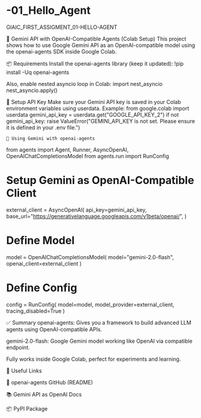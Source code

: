 # -01_Hello_Agent

GIAIC_FIRST_ASSIGMENT_01-HELLO-AGENT

🚀 Gemini API with OpenAI-Compatible Agents (Colab Setup)
This project shows how to use Google Gemini API as an OpenAI-compatible model using the openai-agents SDK inside Google Colab.

📦 Requirements
Install the openai-agents library (keep it updated):
!pip install -Uq openai-agents

Also, enable nested asyncio loop in Colab:
import nest_asyncio
nest_asyncio.apply()


🔑 Setup API Key
Make sure your Gemini API key is saved in your Colab environment variables using userdata. Example:
from google.colab import userdata
gemini_api_key = userdata.get("GOOGLE_API_KEY_2")
if not gemini_api_key:
    raise ValueError("GEMINI_API_KEY is not set. Please ensure it is defined in your .env file.")

    🤖 Using Gemini with openai-agents
from agents import Agent, Runner, AsyncOpenAI, OpenAIChatCompletionsModel
from agents.run import RunConfig

# Setup Gemini as OpenAI-Compatible Client
external_client = AsyncOpenAI(
    api_key=gemini_api_key,
    base_url="https://generativelanguage.googleapis.com/v1beta/openai/",
)

# Define Model
model = OpenAIChatCompletionsModel(
    model="gemini-2.0-flash",
    openai_client=external_client
)

# Define Config
config = RunConfig(
    model=model,
    model_provider=external_client,
    tracing_disabled=True
)


✅ Summary
openai-agents: Gives you a framework to build advanced LLM agents using OpenAI-compatible APIs.

gemini-2.0-flash: Google Gemini model working like OpenAI via compatible endpoint.

Fully works inside Google Colab, perfect for experiments and learning.



📎 Useful Links

📘 openai-agents GitHub (README)

📚 Gemini API as OpenAI Docs

📦 PyPI Package
